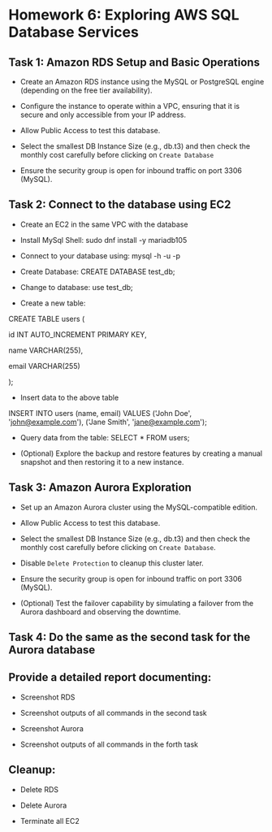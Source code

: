 # Homework 6: Exploring AWS SQL Database Services

## Task 1: Amazon RDS Setup and Basic Operations

* Create an Amazon RDS instance using the MySQL or PostgreSQL engine (depending on the free tier availability).

* Configure the instance to operate within a VPC, ensuring that it is secure and only accessible from your IP address.

* Allow Public Access to test this database.

* Select the smallest DB Instance Size (e.g., db.t3) and then check the monthly cost carefully before clicking on `Create Database`

* Ensure the security group is open for inbound traffic on port 3306 (MySQL).

## Task 2: Connect to the database using EC2

* Create an EC2 in the same VPC with the database

* Install MySql Shell: sudo dnf install -y mariadb105

* Connect to your database using: mysql -h <db-endpoint> -u <user-name> -p

* Create Database: CREATE DATABASE test_db;

* Change to database: use test_db;

* Create a new table:

CREATE TABLE users (

id INT AUTO_INCREMENT PRIMARY KEY,

name VARCHAR(255),

email VARCHAR(255)

);

* Insert data to the above table

INSERT INTO users (name, email) VALUES ('John Doe', 'john@example.com'), ('Jane Smith', 'jane@example.com');

* Query data from the table: SELECT * FROM users;

* (Optional) Explore the backup and restore features by creating a manual snapshot and then restoring it to a new instance.

## Task 3: Amazon Aurora Exploration

* Set up an Amazon Aurora cluster using the MySQL-compatible edition.

* Allow Public Access to test this database.

* Select the smallest DB Instance Size (e.g., db.t3) and then check the monthly cost carefully before clicking on `Create Database`.

* Disable `Delete Protection` to cleanup this cluster later.

* Ensure the security group is open for inbound traffic on port 3306 (MySQL).

* (Optional) Test the failover capability by simulating a failover from the Aurora dashboard and observing the downtime.

## Task 4: Do the same as the second task for the Aurora database

 

## Provide a detailed report documenting:

* Screenshot RDS

* Screenshot outputs of all commands in the second task

* Screenshot Aurora

* Screenshot outputs of all commands in the forth task

## Cleanup:

* Delete RDS

* Delete Aurora

* Terminate all EC2

